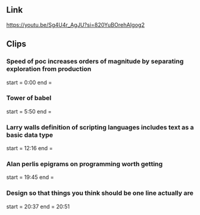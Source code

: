 ## Link
https://youtu.be/Sg4U4r_AgJU?si=820YuBOrehAIgog2

## Clips

### Speed of poc increases orders of magnitude by separating exploration from production
start = 0:00
end = 

### Tower of babel
start = 5:50
end = 

### Larry walls definition of scripting languages includes text as a basic data type
start = 12:16
end = 

### Alan perlis epigrams on programming worth getting
start = 19:45
end = 

### Design so that things you think should be one line actually are
start = 20:37
end = 20:51
